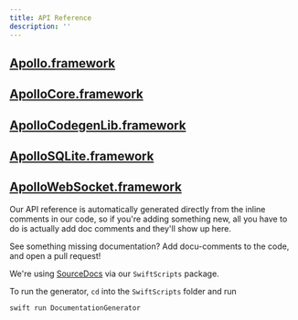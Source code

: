 ```yaml
---
title: API Reference
description: ''
---
```


## [Apollo.framework](../api/Apollo/README/)
## [ApolloCore.framework](../api/ApolloCore/README/)
## [ApolloCodegenLib.framework](../api/ApolloCodegenLib/README/)
## [ApolloSQLite.framework](../api/ApolloSQLite/README/)
## [ApolloWebSocket.framework](../api/ApolloWebSocket/README/)

Our API reference is automatically generated directly from the inline comments in our code, so if you're adding something new, all you have to do is actually add doc comments and they'll show up here. 

See something missing documentation? Add docu-comments to the code, and open a pull request!

We're using [SourceDocs](https://github.com/eneko/SourceDocs) via our `SwiftScripts` package.  

To run the generator, `cd` into the `SwiftScripts` folder and run

```
swift run DocumentationGenerator
```